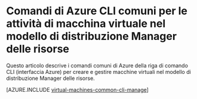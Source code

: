 <properties
    pageTitle="Comandi di CLI di base per le attività macchine Virtuali di Windows | Microsoft Azure"
    description="Comandi di Azure CLI di base per creare e gestire macchine virtuali di Windows in Gestione risorse di Azure"
    services="virtual-machines-windows"
    documentationCenter=""
    authors="dlepow"
    manager="timlt"
    editor=""
    tags="azure-resource-manager,azure-service-management"/>

<tags
    ms.service="virtual-machines-windows"
    ms.devlang="na"
    ms.topic="article"
    ms.tgt_pltfrm="vm-windows"
    ms.workload="infrastructure-services"
    ms.date="08/23/2016"
    ms.author="danlep"/>

# <a name="common-azure-cli-commands-for-virtual-machine-tasks-in-the-resource-manager-deployment-model"></a>Comandi di Azure CLI comuni per le attività di macchina virtuale nel modello di distribuzione Manager delle risorse 

Questo articolo descrive i comandi comuni di Azure della riga di comando CLI (interfaccia Azure) per creare e gestire macchine virtuali nel modello di distribuzione Manager delle risorse. 

[AZURE.INCLUDE [virtual-machines-common-cli-manage](../../includes/virtual-machines-common-cli-manage.md)]
